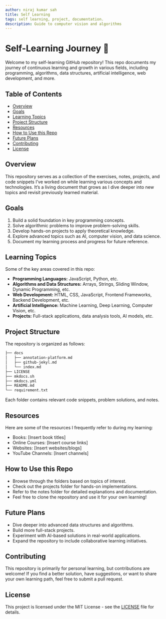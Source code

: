 ```yaml
---
author: niraj kumar sah
title: Self Learning
tags: self learning, project, documentation.
description: Guide to computer vision and algorithms
---
```


# Self-Learning Journey 📘

Welcome to my self-learning GitHub repository! This repo documents my journey of continuous learning and growth in various fields, including programming, algorithms, data structures, artificial intelligence, web development, and more.

## Table of Contents
- [Overview](#overview)
- [Goals](#goals)
- [Learning Topics](#learning-topics)
- [Project Structure](#project-structure)
- [Resources](#resources)
- [How to Use this Repo](#how-to-use-this-repo)
- [Future Plans](#future-plans)
- [Contributing](#contributing)
- [License](#license)

## Overview
This repository serves as a collection of the exercises, notes, projects, and code snippets I’ve worked on while learning various concepts and technologies. It’s a living document that grows as I dive deeper into new topics and revisit previously learned material.

## Goals
1. Build a solid foundation in key programming concepts.
2. Solve algorithmic problems to improve problem-solving skills.
3. Develop hands-on projects to apply theoretical knowledge.
4. Explore advanced topics such as AI, computer vision, and data science.
5. Document my learning process and progress for future reference.

## Learning Topics
Some of the key areas covered in this repo:
- **Programming Languages:** JavaScript, Python, etc.
- **Algorithms and Data Structures:** Arrays, Strings, Sliding Window, Dynamic Programming, etc.
- **Web Development:** HTML, CSS, JavaScript, Frontend Frameworks, Backend Development, etc.
- **Artificial Intelligence:** Machine Learning, Deep Learning, Computer Vision, etc.
- **Projects:** Full-stack applications, data analysis tools, AI models, etc.

## Project Structure
The repository is organized as follows:

```bash
├── docs
│   ├── annotation-platform.md
│   ├── github-jekyl.md
│   └── index.md
├── LICENSE
├── mkdocs.sh
├── mkdocs.yml
├── README.md
└── requirement.txt
```



Each folder contains relevant code snippets, problem solutions, and notes.

## Resources
Here are some of the resources I frequently refer to during my learning:
- Books: [Insert book titles]
- Online Courses: [Insert course links]
- Websites: [Insert websites/blogs]
- YouTube Channels: [Insert channels]

## How to Use this Repo
- Browse through the folders based on topics of interest.
- Check out the projects folder for hands-on implementations.
- Refer to the notes folder for detailed explanations and documentation.
- Feel free to clone the repository and use it for your own learning!

## Future Plans
- Dive deeper into advanced data structures and algorithms.
- Build more full-stack projects.
- Experiment with AI-based solutions in real-world applications.
- Expand the repository to include collaborative learning initiatives.

## Contributing
This repository is primarily for personal learning, but contributions are welcome! If you find a better solution, have suggestions, or want to share your own learning path, feel free to submit a pull request.

## License
This project is licensed under the MIT License - see the [LICENSE](LICENSE) file for details.
